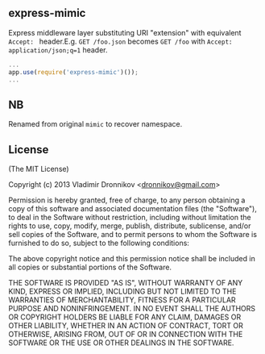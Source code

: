 ## express-mimic

Express middleware layer substituting URI "extension" with equivalent `Accept: ` header.E.g.
`GET /foo.json` becomes `GET /foo` with `Accept: application/json;q=1` header.

```js
...
app.use(require('express-mimic')());
...
```

## NB

Renamed from original `mimic` to recover namespace.

## License

(The MIT License)

Copyright (c) 2013 Vladimir Dronnikov &lt;dronnikov@gmail.com&gt;

Permission is hereby granted, free of charge, to any person obtaining a copy of
this software and associated documentation files (the "Software"), to deal in
the Software without restriction, including without limitation the rights to
use, copy, modify, merge, publish, distribute, sublicense, and/or sell copies of
the Software, and to permit persons to whom the Software is furnished to do so,
subject to the following conditions:

The above copyright notice and this permission notice shall be included in all
copies or substantial portions of the Software.

THE SOFTWARE IS PROVIDED "AS IS", WITHOUT WARRANTY OF ANY KIND, EXPRESS OR
IMPLIED, INCLUDING BUT NOT LIMITED TO THE WARRANTIES OF MERCHANTABILITY, FITNESS
FOR A PARTICULAR PURPOSE AND NONINFRINGEMENT. IN NO EVENT SHALL THE AUTHORS OR
COPYRIGHT HOLDERS BE LIABLE FOR ANY CLAIM, DAMAGES OR OTHER LIABILITY, WHETHER
IN AN ACTION OF CONTRACT, TORT OR OTHERWISE, ARISING FROM, OUT OF OR IN
CONNECTION WITH THE SOFTWARE OR THE USE OR OTHER DEALINGS IN THE SOFTWARE.
